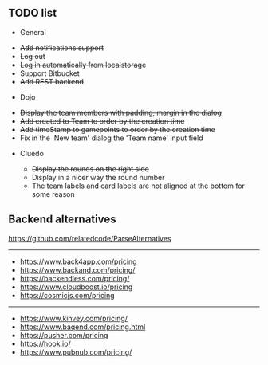 ## TODO list

 - General

  * ~~Add notifications support~~
  * ~~Log out~~
  * ~~Log in automatically from localstorage~~
  * Support Bitbucket
  * ~~Add REST backend~~

 - Dojo

  * ~~Display the team members with padding, margin in the dialog~~
  * ~~Add created to Team to order by the creation time~~
  * ~~Add timeStamp to gamepoints to order by the creation time~~
  * Fix in the 'New team' dialog the 'Team name' input field

- Cluedo

  * ~~Display the rounds on the right side~~
  * Display in a nicer way the round number
  * The team labels and card labels are not aligned at the bottom for some reason


## Backend alternatives
https://github.com/relatedcode/ParseAlternatives

---
- https://www.back4app.com/pricing
- https://www.backand.com/pricing/
- https://backendless.com/pricing/
- https://www.cloudboost.io/pricing
- https://cosmicjs.com/pricing
---
- https://www.kinvey.com/pricing/
- https://www.baqend.com/pricing.html
- https://pusher.com/pricing
- https://hook.io/
- https://www.pubnub.com/pricing/
